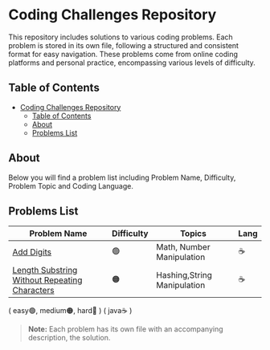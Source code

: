 # Coding Challenges Repository
This repository includes solutions to various coding problems. Each problem is stored in its own file, following a structured and consistent format for easy navigation. These problems come from online coding platforms and personal practice, encompassing various levels of difficulty.

## Table of Contents
- [Coding Challenges Repository](#coding-challenges-repository)
  - [Table of Contents](#table-of-contents)
  - [About](#about)
  - [Problems List](#problems-list)

## About
Below you will find a problem list including Problem Name, Difficulty, Problem Topic and Coding Language.

## Problems List
| Problem Name          | Difficulty | Topics            | Lang |
|-|-|-|-|
| [Add Digits](https://github.com/laerttt/Random-Problems/tree/main/Add%20Digits) | 🟢 | Math, Number Manipulation | ☕️ |
| [Length Substring Without Repeating Characters](https://github.com/laerttt/Random-Problems/tree/main/Longest%20Substring%20Without%20Repeating%20Characters) | 🟠 | Hashing,String Manipulation| ☕️ |

( easy🟢, medium🟠, hard🔴 )
( java☕ )

> **Note:** Each problem has its own file with an accompanying description, the solution.
